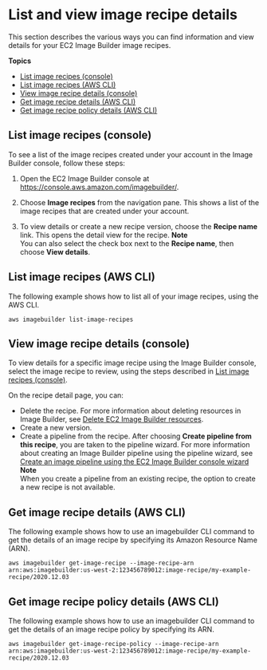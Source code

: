 # List and view image recipe details<a name="image-recipe-details"></a>

This section describes the various ways you can find information and view details for your EC2 Image Builder image recipes\.

**Topics**
+ [List image recipes \(console\)](#list-image-recipes-console)
+ [List image recipes \(AWS CLI\)](#cli-list-image-recipes)
+ [View image recipe details \(console\)](#view-image-recipe-details-console)
+ [Get image recipe details \(AWS CLI\)](#cli-get-image-recipe)
+ [Get image recipe policy details \(AWS CLI\)](#cli-get-image-recipe-policy)

## List image recipes \(console\)<a name="list-image-recipes-console"></a>

To see a list of the image recipes created under your account in the Image Builder console, follow these steps:

1. Open the EC2 Image Builder console at [https://console\.aws\.amazon\.com/imagebuilder/](https://console.aws.amazon.com/imagebuilder/)\.

1. Choose **Image recipes** from the navigation pane\. This shows a list of the image recipes that are created under your account\.

1. To view details or create a new recipe version, choose the **Recipe name** link\. This opens the detail view for the recipe\.
**Note**  
You can also select the check box next to the **Recipe name**, then choose **View details**\.

## List image recipes \(AWS CLI\)<a name="cli-list-image-recipes"></a>

The following example shows how to list all of your image recipes, using the AWS CLI\.

```
aws imagebuilder list-image-recipes
```

## View image recipe details \(console\)<a name="view-image-recipe-details-console"></a>

To view details for a specific image recipe using the Image Builder console, select the image recipe to review, using the steps described in [List image recipes \(console\)](#list-image-recipes-console)\.

On the recipe detail page, you can:
+ Delete the recipe\. For more information about deleting resources in Image Builder, see [Delete EC2 Image Builder resources](delete-resources.md)\.
+ Create a new version\.
+ Create a pipeline from the recipe\. After choosing **Create pipeline from this recipe**, you are taken to the pipeline wizard\. For more information about creating an Image Builder pipeline using the pipeline wizard, see [Create an image pipeline using the EC2 Image Builder console wizard](start-build-image-pipeline.md)
**Note**  
When you create a pipeline from an existing recipe, the option to create a new recipe is not available\.

## Get image recipe details \(AWS CLI\)<a name="cli-get-image-recipe"></a>

The following example shows how to use an imagebuilder CLI command to get the details of an image recipe by specifying its Amazon Resource Name \(ARN\)\.

```
aws imagebuilder get-image-recipe --image-recipe-arn arn:aws:imagebuilder:us-west-2:123456789012:image-recipe/my-example-recipe/2020.12.03
```

## Get image recipe policy details \(AWS CLI\)<a name="cli-get-image-recipe-policy"></a>

The following example shows how to use an imagebuilder CLI command to get the details of an image recipe policy by specifying its ARN\.

```
aws imagebuilder get-image-recipe-policy --image-recipe-arn arn:aws:imagebuilder:us-west-2:123456789012:image-recipe/my-example-recipe/2020.12.03
```